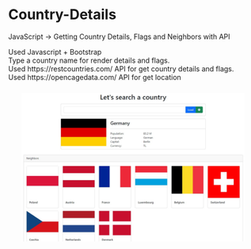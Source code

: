 # Country-Details
JavaScript -> Getting Country Details, Flags and Neighbors with API

<p align="left">Used Javascript + Bootstrap <br>Type a country name for render details and flags.<br>Used https://restcountries.com/ API for get country details and flags.<br>Used https://opencagedata.com/ API for get location</p>

###

<div align="center">
  <img height="300" src="https://github.com/mamudo/Country-Details/blob/a8bfe02f710714df6c2a7413ace09c42831a5d21/ss.jpg"  />
</div>

###
